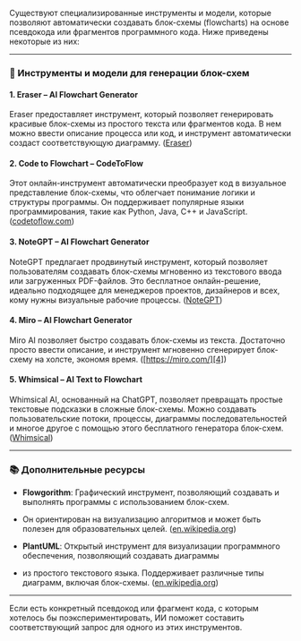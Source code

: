 Существуют специализированные инструменты и модели, которые позволяют автоматически 
создавать блок-схемы (flowcharts) на основе псевдокода или фрагментов программного кода. 
Ниже приведены некоторые из них:

---

### 🧠 Инструменты и модели для генерации блок-схем

#### 1. **Eraser – AI Flowchart Generator**

Eraser предоставляет инструмент, который позволяет генерировать красивые блок-схемы из простого текста 
или фрагментов кода. В нем можно ввести описание процесса или код, и инструмент автоматически создаст 
соответствующую диаграмму. ([Eraser][1])

#### 2. **Code to Flowchart – CodeToFlow**

Этот онлайн-инструмент автоматически преобразует код в визуальное представление блок-схемы, 
что облегчает понимание логики и структуры программы. Он поддерживает популярные языки программирования, 
такие как Python, Java, C++ и JavaScript. ([codetoflow.com][2])

#### 3. **NoteGPT – AI Flowchart Generator**

NoteGPT предлагает продвинутый инструмент, который позволяет пользователям создавать блок-схемы мгновенно 
из текстового ввода или загруженных PDF-файлов. Это бесплатное онлайн-решение, идеально подходящее для 
менеджеров проектов, дизайнеров и всех, кому нужны визуальные рабочие процессы. ([NoteGPT][3])

#### 4. **Miro – AI Flowchart Generator**

Miro AI позволяет быстро создавать блок-схемы из текста. Достаточно просто ввести описание, и инструмент мгновенно 
сгенерирует блок-схему на холсте, экономя время. ([https://miro.com/][4])

#### 5. **Whimsical – AI Text to Flowchart**

Whimsical AI, основанный на ChatGPT, позволяет превращать простые текстовые подсказки в сложные блок-схемы. 
Можно создавать пользовательские потоки, процессы, диаграммы последовательностей и многое другое 
с помощью этого бесплатного генератора блок-схем. ([Whimsical][5])

---

### 📚 Дополнительные ресурсы

* **Flowgorithm**: Графический инструмент, позволяющий создавать и выполнять программы с использованием блок-схем. 
* Он ориентирован на визуализацию алгоритмов и может быть полезен для образовательных целей. ([en.wikipedia.org][6])

* **PlantUML**: Открытый инструмент для визуализации программного обеспечения, позволяющий создавать диаграммы 
* из простого текстового языка. Поддерживает различные типы диаграмм, включая блок-схемы. ([en.wikipedia.org][7])

---

Если есть конкретный псевдокод или фрагмент кода, с которым хотелось бы поэкспериментировать, 
ИИ поможет составить соответствующий запрос для одного из этих инструментов.

[1]: https://www.eraser.io/ai/flowchart-generator?utm_source=chatgpt.com "AI Flowchart Generator - Eraser"
[2]: https://codetoflow.com/?utm_source=chatgpt.com "Code to Flowchart: Visualize & Understand Program Logic Instantly"
[3]: https://notegpt.io/ai-flowchart-generator?utm_source=chatgpt.com "AI Flowchart Generator - Create Flowcharts from Text - NoteGPT"
[4]: https://miro.com/ai/flowchart-ai/?utm_source=chatgpt.com "AI Flowchart Generator | Visualize Processes Faster - Miro"
[5]: https://whimsical.com/ai/ai-text-to-flowchart?utm_source=chatgpt.com "AI Flowchart - Whimsical"
[6]: https://en.wikipedia.org/wiki/Flowgorithm?utm_source=chatgpt.com "Flowgorithm"
[7]: https://en.wikipedia.org/wiki/PlantUML?utm_source=chatgpt.com "PlantUML"

